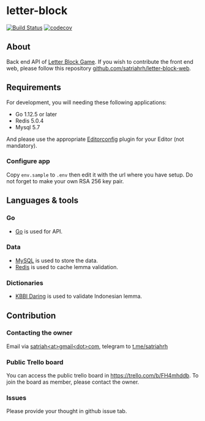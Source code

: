 # letter-block

[![Build Status](https://travis-ci.com/satriahrh/letter-block.svg?branch=master)](https://travis-ci.com/satriahrh/letter-block)
[![codecov](https://codecov.io/gh/satriahrh/letter-block/branch/master/graph/badge.svg)](https://codecov.io/gh/satriahrh/letter-block)

## About

Back end API of [Letter Block Game](https://letter-block.herokuapp.com). If you wish to contribute the front end web, please follow this repository [github.com/satriahrh/letter-block-web](https://github.com/satriahrh/letter-block-web).

## Requirements

For development, you will needing these following applications:
- Go 1.12.5 or later
- Redis 5.0.4
- Mysql 5.7

And please use the appropriate [Editorconfig](http://editorconfig.org/) plugin for your Editor (not mandatory).

### Configure app

Copy `env.sample` to `.env` then edit it with the url where you have setup. Do not forget to make your own RSA 256 key pair.

## Languages & tools

### Go

- [Go](https://golang.org/doc/devel/release.html#go1.12) is used for API.

### Data

- [MySQL](https://dev.mysql.com/doc/relnotes/mysql/5.7/en/) is used to store the data.
- [Redis](https://redis.io/) is used to cache lemma validation.

### Dictionaries

- [KBBI Daring](https://kbbi.kemdikbud.go.id/) is used to validate Indonesian lemma.

## Contribution

### Contacting the owner

Email via [satriah\<at\>gmail\<dot\>com](mailto:satriahrh@gmail.com), telegram to [t.me/satriahrh](https://t.me/satriahrh)

### Public Trello board

You can access the public trello board in https://trello.com/b/FH4mhddb. To join the board as member, please contact the owner.

### Issues

Please provide your thought in github issue tab.
